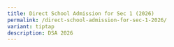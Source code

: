 ```yaml
---
title: Direct School Admission for Sec 1 (2026)
permalink: /direct-school-admission-for-sec-1-2026/
variant: tiptap
description: DSA 2026
---
```

